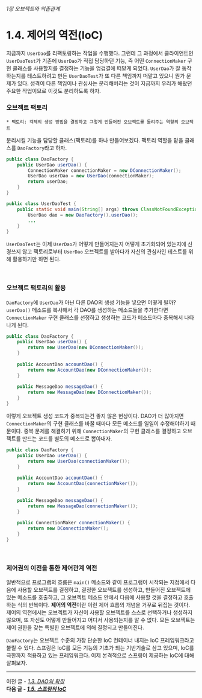 ###### 1장 오브젝트와 의존관계
# 1.4. 제어의 역전(IoC)

지금까지 `UserDao`를 리팩토링하는 작업을 수행했다. 
그런데 그 과정에서 클라이언트인 `UserDaoTest`가 기존에 `UserDao`가 직접 담당하던 기능, 즉 어떤 `ConnectionMaker` 구현 클래스를 사용할지를 결정하는 기능을 엉겁결에 떠맡게 되었다.
`UserDao`가 잘 동작하는지를 테스트하려고 만든 `UserDaoTest`가 또 다른 책임까지 떠맡고 있으니 뭔가 문제가 있다. 
성격이 다른 책임이나 관심사는 분리해버리는 것이 지금까지 우리가 해왔던 주요한 작업이므로 이것도 분리하도록 하자. 

### 오브젝트 팩토리

```
* 팩토리: 객체의 생성 방법을 결정하고 그렇게 만들어진 오브젝트를 돌려주는 역할의 오브젝트
```
         
분리시킬 기능을 담당할 클래스(팩토리)를 하나 만들어보겠다. 팩토리 역할을 맡을 클래스를 `DaoFactory`라고 하자. 
```java
public class DaoFactory {
    public UserDao userDao() {
        ConnectionMaker connectionMaker = new DConnectionMaker();
        UserDao userDao = new UserDao(connectionMaker);
        return userDao;
    }
}
```
```java
public class UserDaoTest {
    public static void main(String[] args) throws ClassNotFoundException, SQLException {
        UserDao dao = new DaoFactory().userDao();
        ...
    }
}
```
`UserDaoTest`는 이제 `UserDao`가 어떻게 만들어지는지 어떻게 초기화되어 있는지에 신경쓰지 않고 팩토리로부터 `UserDao` 오브젝트를 받아다가 자신의 관심사인 테스트를 위해 활용하기만 하면 된다.        

<br/>

### 오브젝트 팩토리의 활용

`DaoFactory`에 `UserDao`가 아닌 다른 DAO의 생성 기능을 넣으면 어떻게 될까? 
`userDao()` 메소드를 복사해서 각 DAO를 생성하는 메소드들을 추가한다면 `ConnectionMaker` 구현 클래스를 선정하고 생성하는 코드가 메소드마다 중복해서 나타나게 된다.
```java
public class DaoFactory {
    public UserDao userDao() {
        return new UserDao(new DConnectionMaker());
    }
    
    public AccountDao accountDao() {
        return new AccountDao(new DConnectionMaker());
    }
    
    public MessageDao messageDao() {
        return new MessageDao(new DConnectionMaker());
    }
}
``` 
이렇게 오브젝트 생성 코드가 중복되는건 좋지 않은 현상이다. DAO가 더 많아지면 `ConnectionMaker`의 구현 클래스를 바꿀 때마다 모든 메소드를 일일이 수정해야하기 때문이다.
중복 문제를 해결하기 위해 `ConnectionMaker`의 구현 클래스를 결정하고 오브젝트를 만드는 코드를 별도의 메소드로 뽑아내자. 
```java
public class DaoFactory {
    public UserDao userDao() {
        return new UserDao(connectionMaker());
    }
    
    public AccountDao accountDao() {
        return new AccountDao(connectionMaker());
    }
    
    public MessageDao messageDao() {
        return new MessageDao(connectionMaker());
    }
    
    public ConnectionMaker connectionMaker() {
        return new DConnectionMaker();
    }
}
```

<br/>

### 제어권의 이전을 통한 제어관계 역전 

일반적으로 프로그램의 흐름은 `main()` 메소드와 같이 프로그램이 시작되는 지점에서 다음에 사용할 오브젝트를 결정하고, 결정한 오브젝트를 생성하고,
만들어진 오브젝트에 있는 메소드를 호출하고, 그 오브젝트 메소드 안에서 다음에 사용할 것을 결정하고 호출하는 식의 반복이다. 
**제어의 역전**이란 이런 제어 흐름의 개념을 거꾸로 뒤집는 것이다. 제어의 역전에서는 오브젝트가 자신이 사용할 오브젝트를 스스로 선택하거나 생성하지 않으며, 
또 자신도 어떻게 만들어지고 어디서 사용되는지를 알 수 없다. 모든 오브젝트는 제어 권한을 갖는 특별한 오브젝트에 의해 결정되고 만들어진다.       

`DaoFactory`는 오브젝트 수준의 가장 단순한 IoC 컨테이너 내지는 IoC 프레임워크라고 불릴 수 있다. 스프링은 IoC를 모든 기능의 기초가 되는 기반기술로 삼고 있으며, 
IoC를 극한까지 적용하고 있는 프레임워크다. 이제 본격적으로 스프링이 제공하는 IoC에 대해 살펴보자. 

-----

이전 글 - [*1.3. DAO의 확장*](./1.3.%20DAO의%20확장.md)                  
**다음 글 - [*1.5. 스프링의 IoC*](./1.5.%20스프링의%20IoC.md)**
